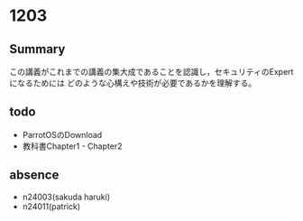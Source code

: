 # 1203

## Summary

この講義がこれまでの講義の集大成であることを認識し，セキュリティのExpertになるためには
どのような心構えや技術が必要であるかを理解する。

## todo

- ParrotOSのDownload
- 教科書Chapter1 - Chapter2

## absence

- n24003(sakuda haruki)
- n24011(patrick)
